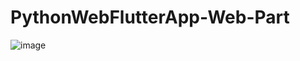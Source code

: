 # PythonWebFlutterApp-Web-Part
![image](https://user-images.githubusercontent.com/59209205/187069056-ca083a93-e6b5-42fd-aa16-eae495809ed5.png)
